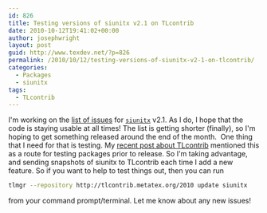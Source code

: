 ```yaml
---
id: 826
title: Testing versions of siunitx v2.1 on TLcontrib
date: 2010-10-12T19:41:02+00:00
author: josephwright
layout: post
guid: http://www.texdev.net/?p=826
permalink: /2010/10/12/testing-versions-of-siunitx-v2-1-on-tlcontrib/
categories:
  - Packages
  - siunitx
tags:
  - TLcontrib
---
```

I'm working on the [list of issues](http://bitbucket.org/josephwright/siunitx/issues?status=new&amp;status=open&amp;milestone=v2.1) for [`siunitx`](https://ctan.org/pkg/siunitx) v2.1. As I do, I hope that the code is staying usable at all times! The list is getting shorter (finally), so I'm hoping to get something released around the end of the month.  One thing that I need for that is testing. My [recent post about TLcontrib](http://www.texdev.net/2010/10/09/tex-live-packaging-expands/) mentioned this as a route for testing packages prior to release. So I'm taking advantage, and sending snapshots of siunitx to TLcontrib each time I add a new feature. So if you want to help to test things out, then you can run

```bash
tlmgr --repository http://tlcontrib.metatex.org/2010 update siunitx
```

from your command prompt/terminal. Let me know about any new issues!
